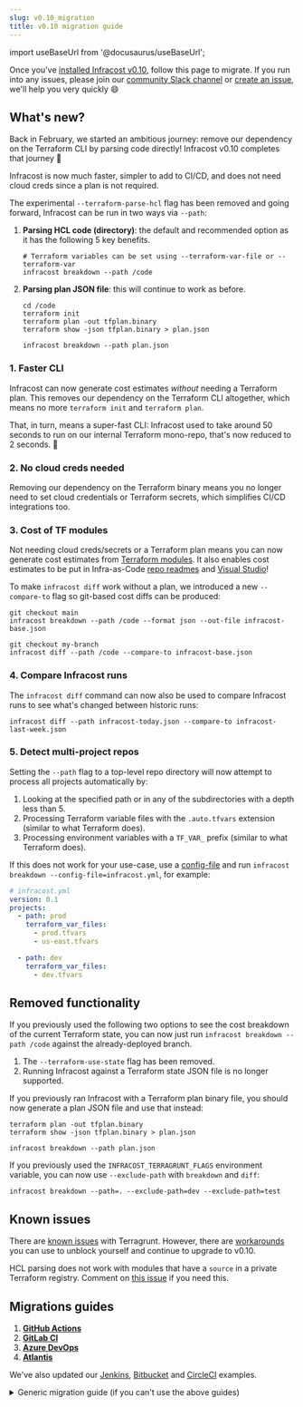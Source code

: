 ```yaml
---
slug: v0.10_migration
title: v0.10 migration guide
---
```


import useBaseUrl from '@docusaurus/useBaseUrl';

Once you've [installed Infracost v0.10](/docs/#1-install-infracost), follow this page to migrate. If you run into any issues, please join our [community Slack channel](https://www.infracost.io/community-chat) or [create an issue](https://github.com/infracost/infracost/issues/new), we'll help you very quickly 😄

## What's new?

Back in February, we started an ambitious journey: remove our dependency on the Terraform CLI by parsing code directly! Infracost v0.10 completes that journey 🎉

Infracost is now much faster, simpler to add to CI/CD, and does not need cloud creds since a plan is not required.

The experimental `--terraform-parse-hcl` flag has been removed and going forward, Infracost can be run in two ways via `--path`:

1. **Parsing HCL code (directory)**: the default and recommended option as it has the following 5 key benefits.
    ```shell
    # Terraform variables can be set using --terraform-var-file or --terraform-var
    infracost breakdown --path /code
    ```
2. **Parsing plan JSON file**: this will continue to work as before.
    ```shell
    cd /code
    terraform init
    terraform plan -out tfplan.binary
    terraform show -json tfplan.binary > plan.json

    infracost breakdown --path plan.json
    ```

### 1. Faster CLI

Infracost can now generate cost estimates *without* needing a Terraform plan. This removes our dependency on the Terraform CLI altogether, which means no more `terraform init` and `terraform plan`.

That, in turn, means a super-fast CLI: Infracost used to take around 50 seconds to run on our internal Terraform mono-repo, that's now reduced to 2 seconds. 🚀

### 2. No cloud creds needed

Removing our dependency on the Terraform binary means you no longer need to set cloud credentials or Terraform secrets, which simplifies CI/CD integrations too.

### 3. Cost of TF modules

Not needing cloud creds/secrets or a Terraform plan means you can now generate cost estimates from [Terraform modules](/docs/features/terraform_modules/). It also enables cost estimates to be put in Infra-as-Code [repo readmes](https://github.com/infracost/infracost/issues/43) and [Visual Studio](https://github.com/infracost/infracost/issues/1546)!

To make `infracost diff` work without a plan, we introduced a new `--compare-to` flag so git-based cost diffs can be produced:
```shell
git checkout main
infracost breakdown --path /code --format json --out-file infracost-base.json

git checkout my-branch
infracost diff --path /code --compare-to infracost-base.json
```

### 4. Compare Infracost runs

The `infracost diff` command can now also be used to compare Infracost runs to see what's changed between historic runs:

```shell
infracost diff --path infracost-today.json --compare-to infracost-last-week.json
```

### 5. Detect multi-project repos

Setting the `--path` flag to a top-level repo directory will now attempt to process all projects automatically by:
1. Looking at the specified path or in any of the subdirectories with a depth less than 5.
2. Processing Terraform variable files with the `.auto.tfvars` extension (similar to what Terraform does).
3. Processing environment variables with a `TF_VAR_` prefix (similar to what Terraform does).

If this does not work for your use-case, use a [config-file](/docs/features/config_file/) and run `infracost breakdown --config-file=infracost.yml`, for example:
```yaml
# infracost.yml
version: 0.1
projects:
  - path: prod
    terraform_var_files:
      - prod.tfvars
      - us-east.tfvars

  - path: dev
    terraform_var_files:
      - dev.tfvars
```

## Removed functionality

If you previously used the following two options to see the cost breakdown of the current Terraform state, you can now just run `infracost breakdown --path /code` against the already-deployed branch.
1. The `--terraform-use-state` flag has been removed.
2. Running Infracost against a Terraform state JSON file is no longer supported.

If you previously ran Infracost with a Terraform plan binary file, you should now generate a plan JSON file and use that instead:
```shell
terraform plan -out tfplan.binary
terraform show -json tfplan.binary > plan.json

infracost breakdown --path plan.json
```

If you previously used the `INFRACOST_TERRAGRUNT_FLAGS` environment variable, you can now use `--exclude-path` with `breakdown` and `diff`:
```shell
infracost breakdown --path=. --exclude-path=dev --exclude-path=test
```

## Known issues

There are [known issues](/docs/features/terragrunt/#known-issues) with Terragrunt. However, there are [workarounds](/docs/features/terragrunt/#known-issues) you can use to unblock yourself and continue to upgrade to v0.10.

HCL parsing does not work with modules that have a `source` in a private Terraform registry. Comment on [this issue](https://github.com/infracost/infracost/issues/1667) if you need this.

## Migrations guides

1. [**GitHub Actions**](/docs/guides/actions_migration/)
2. [**GitLab CI**](/docs/guides/gitlab_ci_migration/)
3. [**Azure DevOps**](/docs/guides/azure_devops_migration/)
4. [**Atlantis**](/docs/guides/atlantis_migration/)

We've also updated our [Jenkins](https://github.com/infracost/infracost-jenkins/), [Bitbucket](https://bitbucket.org/infracost/infracost-bitbucket-pipeline) and [CircleCI](https://github.com/infracost/infracost-circleci/) examples.

<details>
<summary>Generic migration guide (if you can't use the above guides)</summary>

#### Option 1: Terraform directory (recommended)

Parsing HCL has no concept of Terraform state. This makes it super-fast, but this means you'll need to compare Infracost runs to show cost differences.

For example, the following v0.9 commands:

```shell
cd /code

# Checkout your feature branch
git checkout my-branch

# Generate Infracost JSON file, this internally invoked the
# Terraform CLI to create a plan JSON that was used by Infracost.
infracost breakdown --path . \
    --format json --out-file infracost.json

infracost comment github --path infracost.json ...
```

Needs to be rewritten as such in v0.10:

```shell
cd /code

# Generate Infracost JSON file as the baseline.
# Terraform variables can be set using --terraform-var-file or --terraform-var
git checkout main

infracost breakdown --path . \
    --format json --out-file infracost-base.json

# Generate a diff by comparing the latest code change with the baseline
git checkout my-branch

infracost diff --path . \
    --compare-to infracost-base.json \
    --format json --out-file infracost.json

infracost comment github --path infracost.json ...
```

#### Option 2: Terraform plan JSON

If you already use Infracost with a Terraform plan JSON, you don't need to change anything as that will continue to work (since the Infracost `--path` flag detects a Terraform plan JSON).

If you were used to running Infracost against a Terraform project directory, and want the old behavior where Infracost invoked the Terraform CLI, you can manually generate a plan JSON and use that instead:
```shell
cd /code
terraform init
terraform plan -out tfplan.binary
terraform show -json tfplan.binary > plan.json

infracost breakdown --path plan.json \
    --format json --out-file infracost.json

infracost comment github --path infracost.json ...
```
</details>
